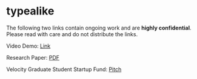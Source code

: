 # typealike

The following two links contain ongoing work and are **highly confidential**. 
Please read with care and do not distribute the links.

Video Demo: [Link](https://www.youtube.com/watch?v=W-fKfZ9uHbk)

Research Paper: [PDF](https://drive.google.com/open?id=1sHp-l-CyPuZ8NEL6aq_kwGgj5-GWzFcx)

Velocity Graduate Student Startup Fund: [Pitch](https://drive.google.com/open?id=13a-KTMuFg3MiuMt03iid4rWtWwvrqX07Ox5Ac8bv5uc) 
